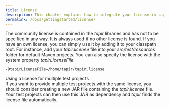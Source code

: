 ```yaml
---
title: License
description: This chapter explains how to integrate your license in tapir.
permalink: /docs/gettingstarted/license/
---
```


The community license is contained in the <i>tapir</i> libraries and has not
to be specified in any way. It is always used if no other license is
found. If you have an own license, you can simply use it by adding it to
your classpath root. For instance, add your *tapir.license* file into
your *src/test/resources* folder for default Maven projects. You can
also specify the license with the system property *tapirLicenseFile*.

```
-DtapirLicenseFile=/home/tapir/tapir.license
```

<div class="panel panel-info">
  <div class="panel-heading">
    <div class="panel-title"><span class="fa fa-info-circle"></span> Using a license for multiple test projects</div>
  </div>
  <div class="panel-body">
  If you want to provide multiple test projects with the same license, you
  should consider creating a new JAR file containing the <i>tapir.license</i>
  file. Your test projects can then use this JAR as dependency and <i>tapir</i>
  finds the license file automatically.
  </div>
</div>
